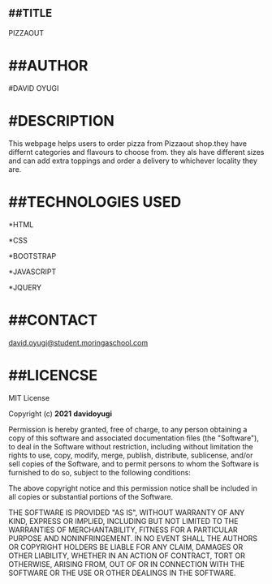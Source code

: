 ## ##TITLE

PIZZAOUT


# ##AUTHOR

#DAVID OYUGI

# #DESCRIPTION

This webpage helps users to order pizza from Pizzaout shop.they have differnt categories and flavours to choose from. they als have different sizes and can add extra toppings and order a delivery to whichever locality they are.

# ##TECHNOLOGIES USED

*HTML

*CSS

*BOOTSTRAP

*JAVASCRIPT

*JQUERY

# ##CONTACT

david.oyugi@student.moringaschool.com

# ##LICENCSE


MIT License

Copyright (c) **2021** **davidoyugi**

Permission is hereby granted, free of charge, to any person obtaining a copy of this software and associated documentation files (the "Software"), to deal in the Software without restriction, including without limitation the rights to use, copy, modify, merge, publish, distribute, sublicense, and/or sell copies of the Software, and to permit persons to whom the Software is furnished to do so, subject to the following conditions:

The above copyright notice and this permission notice shall be included in all copies or substantial portions of the Software.

THE SOFTWARE IS PROVIDED "AS IS", WITHOUT WARRANTY OF ANY KIND, EXPRESS OR IMPLIED, INCLUDING BUT NOT LIMITED TO THE WARRANTIES OF MERCHANTABILITY, FITNESS FOR A PARTICULAR PURPOSE AND NONINFRINGEMENT. IN NO EVENT SHALL THE AUTHORS OR COPYRIGHT HOLDERS BE LIABLE FOR ANY CLAIM, DAMAGES OR OTHER LIABILITY, WHETHER IN AN ACTION OF CONTRACT, TORT OR OTHERWISE, ARISING FROM, OUT OF OR IN CONNECTION WITH THE SOFTWARE OR THE USE OR OTHER DEALINGS IN THE SOFTWARE.
